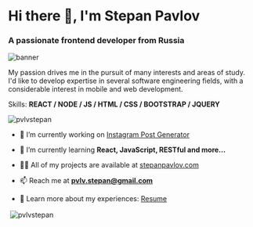 # Hi there 👋, I'm Stepan Pavlov
### A passionate frontend developer from Russia

<img src='https://i.imgur.com/9DvCTbL.png' alt='banner' />

My passion drives me in the pursuit of many interests and areas of study. I'd like to develop expertise in several software engineering fields, with a considerable interest in mobile and web development.

Skills: **REACT / NODE / JS / HTML / CSS / BOOTSTRAP / JQUERY**

<p align="left"> <img src="https://komarev.com/ghpvc/?username=pvlvstepan&label=Profile%20views&color=0e75b6&style=flat" alt="pvlvstepan" /> </p>

- 🔭 I’m currently working on [Instagram Post Generator](https://github.com/pvlvstepan/dentis-img-generator)

- 🌱 I’m currently learning **React, JavaScript, RESTful and more...**

- 👨‍💻 All of my projects are available at [stepanpavlov.com](stepanpavlov.com)

- 📫 Reach me at **pvlv.stepan@gmail.com**

- 📄 Learn more about my experiences: [Resume](https://drive.google.com/file/d/1IKd9E4xYUzXiRUA5DEAY3hLR4-T8dqol/view?usp=sharing)

<p>&nbsp;<img align="center" src="https://github-readme-stats.vercel.app/api?username=pvlvstepan&show_icons=true&locale=en" alt="pvlvstepan" /></p>
